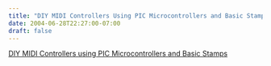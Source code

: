 ```yaml
---
title: "DIY MIDI Controllers Using PIC Microcontrollers and Basic Stamps"
date: 2004-06-28T22:27:00-07:00
draft: false
---
```


[DIY MIDI Controllers using PIC Microcontrollers and Basic Stamps](http://www.rossbencina.com/code/midipic)